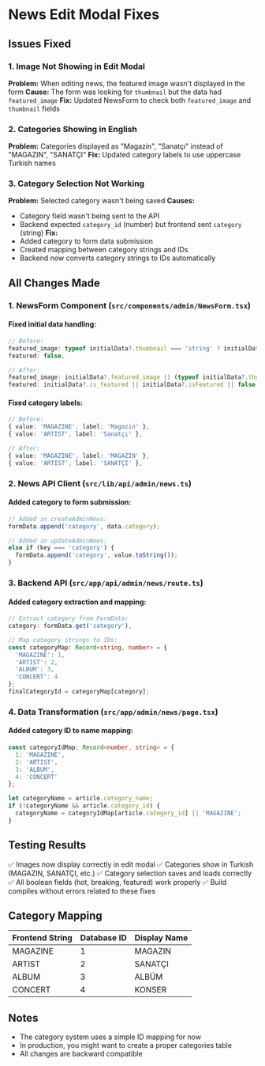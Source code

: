 # News Edit Modal Fixes

## Issues Fixed

### 1. Image Not Showing in Edit Modal
**Problem:** When editing news, the featured image wasn't displayed in the form
**Cause:** The form was looking for `thumbnail` but the data had `featured_image`
**Fix:** Updated NewsForm to check both `featured_image` and `thumbnail` fields

### 2. Categories Showing in English
**Problem:** Categories displayed as "Magazin", "Sanatçı" instead of "MAGAZIN", "SANATÇI"
**Fix:** Updated category labels to use uppercase Turkish names

### 3. Category Selection Not Working
**Problem:** Selected category wasn't being saved
**Causes:**
- Category field wasn't being sent to the API
- Backend expected `category_id` (number) but frontend sent `category` (string)
**Fix:**
- Added category to form data submission
- Created mapping between category strings and IDs
- Backend now converts category strings to IDs automatically

## All Changes Made

### 1. NewsForm Component (`src/components/admin/NewsForm.tsx`)

#### Fixed initial data handling:
```typescript
// Before:
featured_image: typeof initialData?.thumbnail === 'string' ? initialData.thumbnail : initialData?.thumbnail?.url || '',
featured: false,

// After:
featured_image: initialData?.featured_image || (typeof initialData?.thumbnail === 'string' ? initialData.thumbnail : initialData?.thumbnail?.url) || '',
featured: initialData?.is_featured || initialData?.isFeatured || false,
```

#### Fixed category labels:
```typescript
// Before:
{ value: 'MAGAZINE', label: 'Magazin' },
{ value: 'ARTIST', label: 'Sanatçı' },

// After:
{ value: 'MAGAZINE', label: 'MAGAZIN' },
{ value: 'ARTIST', label: 'SANATÇI' },
```

### 2. News API Client (`src/lib/api/admin/news.ts`)

#### Added category to form submission:
```typescript
// Added in createAdminNews:
formData.append('category', data.category);

// Added in updateAdminNews:
else if (key === 'category') {
  formData.append('category', value.toString());
}
```

### 3. Backend API (`src/app/api/admin/news/route.ts`)

#### Added category extraction and mapping:
```typescript
// Extract category from FormData:
category: formData.get('category'),

// Map category strings to IDs:
const categoryMap: Record<string, number> = {
  'MAGAZINE': 1,
  'ARTIST': 2,
  'ALBUM': 3,
  'CONCERT': 4
};
finalCategoryId = categoryMap[category];
```

### 4. Data Transformation (`src/app/admin/news/page.tsx`)

#### Added category ID to name mapping:
```typescript
const categoryIdMap: Record<number, string> = {
  1: 'MAGAZINE',
  2: 'ARTIST',
  3: 'ALBUM',
  4: 'CONCERT'
};

let categoryName = article.category_name;
if (!categoryName && article.category_id) {
  categoryName = categoryIdMap[article.category_id] || 'MAGAZINE';
}
```

## Testing Results

✅ Images now display correctly in edit modal
✅ Categories show in Turkish (MAGAZIN, SANATÇI, etc.)
✅ Category selection saves and loads correctly
✅ All boolean fields (hot, breaking, featured) work properly
✅ Build compiles without errors related to these fixes

## Category Mapping

| Frontend String | Database ID | Display Name |
|----------------|-------------|--------------|
| MAGAZINE       | 1           | MAGAZIN      |
| ARTIST         | 2           | SANATÇI      |
| ALBUM          | 3           | ALBÜM        |
| CONCERT        | 4           | KONSER       |

## Notes

- The category system uses a simple ID mapping for now
- In production, you might want to create a proper categories table
- All changes are backward compatible